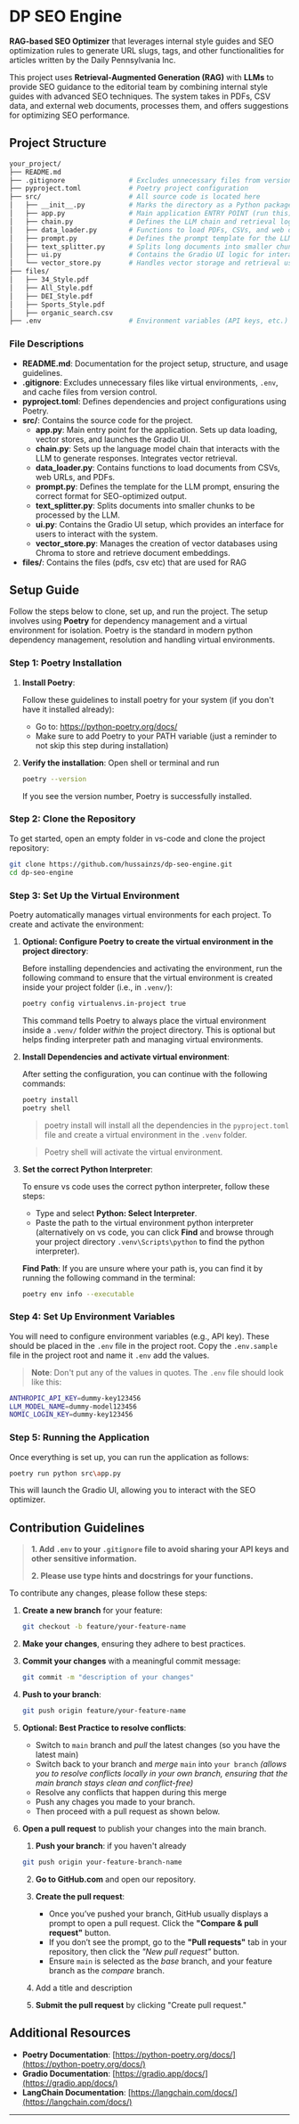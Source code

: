 # DP SEO Engine

**RAG-based SEO Optimizer** that leverages internal style guides and SEO optimization rules to generate URL slugs, tags, and other functionalities for articles written by the Daily Pennsylvania Inc.

This project uses **Retrieval-Augmented Generation (RAG)** with **LLMs** to provide SEO guidance to the editorial team by combining internal style guides with advanced SEO techniques. The system takes in PDFs, CSV data, and external web documents, processes them, and offers suggestions for optimizing SEO performance.

## Project Structure

```bash
your_project/
├── README.md
├── .gitignore                # Excludes unnecessary files from version control
├── pyproject.toml            # Poetry project configuration
├── src/                      # All source code is located here
│   ├── __init__.py           # Marks the directory as a Python package
│   ├── app.py                # Main application ENTRY POINT (run this)
│   ├── chain.py              # Defines the LLM chain and retrieval logic
│   ├── data_loader.py        # Functions to load PDFs, CSVs, and web data
│   ├── prompt.py             # Defines the prompt template for the LLM
│   ├── text_splitter.py      # Splits long documents into smaller chunks
│   ├── ui.py                 # Contains the Gradio UI logic for interaction
│   └── vector_store.py       # Handles vector storage and retrieval using Chroma
├── files/
│   ├── 34_Style.pdf
│   ├── All_Style.pdf
│   ├── DEI_Style.pdf
│   ├── Sports_Style.pdf
│   ├── organic_search.csv
├── .env                      # Environment variables (API keys, etc.)
```

### File Descriptions

- **README.md**: Documentation for the project setup, structure, and usage guidelines.
- **.gitignore**: Excludes unnecessary files like virtual environments, `.env`, and cache files from version control.
- **pyproject.toml**: Defines dependencies and project configurations using Poetry.
- **src/**: Contains the source code for the project.
  - **app.py**: Main entry point for the application. Sets up data loading, vector stores, and launches the Gradio UI.
  - **chain.py**: Sets up the language model chain that interacts with the LLM to generate responses. Integrates vector retrieval.
  - **data_loader.py**: Contains functions to load documents from CSVs, web URLs, and PDFs.
  - **prompt.py**: Defines the template for the LLM prompt, ensuring the correct format for SEO-optimized output.
  - **text_splitter.py**: Splits documents into smaller chunks to be processed by the LLM.
  - **ui.py**: Contains the Gradio UI setup, which provides an interface for users to interact with the system.
  - **vector_store.py**: Manages the creation of vector databases using Chroma to store and retrieve document embeddings.
- **files/**: Contains the files (pdfs, csv etc) that are used for RAG

## Setup Guide

Follow the steps below to clone, set up, and run the project. The setup involves using **Poetry** for dependency management and a virtual environment for isolation. Poetry is the standard in modern python dependency management, resolution and handling virtual environments.

### Step 1: Poetry Installation

1. **Install Poetry**:

   Follow these guidelines to install poetry for your system (if you don't have it installed already):
   - Go to: https://python-poetry.org/docs/
   - Make sure to add Poetry to your PATH variable (just a reminder to not skip this step during installation)

2. **Verify the installation**:
    Open shell or terminal and run
   ```bash
   poetry --version
   ```

   If you see the version number, Poetry is successfully installed.

### Step 2: Clone the Repository

To get started, open an empty folder in vs-code and clone the project repository:

```bash
git clone https://github.com/hussainzs/dp-seo-engine.git
cd dp-seo-engine
```

### Step 3: Set Up the Virtual Environment

Poetry automatically manages virtual environments for each project. To create and activate the environment:

1. **Optional: Configure Poetry to create the virtual environment in the project directory**:
   
   Before installing dependencies and activating the environment, run the following command to ensure that the virtual environment is created inside your project folder (i.e., in `.venv/`):

   ```bash
   poetry config virtualenvs.in-project true
   ```

   This command tells Poetry to always place the virtual environment inside a `.venv/` folder _within_ the project directory. This is optional but helps finding interpreter path and managing virtual environments.

2. **Install Dependencies and activate virtual environment**:

   After setting the configuration, you can continue with the following commands:
   
   ```bash
   poetry install
   poetry shell
   ```
   > poetry install will install all the dependencies in the `pyproject.toml` file and create a virtual environment in the `.venv` folder.

   > Poetry shell will activate the virtual environment.

3. **Set the correct Python Interpreter**:

    To ensure vs code uses the correct python interpreter, follow these steps:

    - Type and select **Python: Select Interpreter**.
    - Paste the path to the virtual environment python interpreter (alternatively on vs code, you can click **Find** and browse through your project directory `.venv\Scripts\python` to find the python interpreter).

    **Find Path**: If you are unsure where your path is, you can find it by running the following command in the terminal:

    ```bash
    poetry env info --executable
    ```


### Step 4: Set Up Environment Variables

You will need to configure environment variables (e.g., API key). These should be placed in the `.env` file in the project root. Copy the `.env.sample` file in the project root and name it `.env` add the values. 

> **Note**: Don't put any of the values in quotes. The `.env` file should look like this:

```bash
ANTHROPIC_API_KEY=dummy-key123456
LLM_MODEL_NAME=dummy-model123456
NOMIC_LOGIN_KEY=dummy-key123456
```   


### Step 5: Running the Application

Once everything is set up, you can run the application as follows:

```bash
poetry run python src\app.py
```

This will launch the Gradio UI, allowing you to interact with the SEO optimizer.

## Contribution Guidelines

> **1. Add `.env` to your `.gitignore` file to avoid sharing your API keys and other sensitive information.**
>
> **2. Please use type hints and docstrings for your functions.**

To contribute any changes, please follow these steps:

1. **Create a new branch** for your feature:
   ```bash
   git checkout -b feature/your-feature-name
   ```

2. **Make your changes**, ensuring they adhere to best practices.

3. **Commit your changes** with a meaningful commit message:
   ```bash
   git commit -m "description of your changes"
   ```

4. **Push to your branch**:
   ```bash
   git push origin feature/your-feature-name
   ```

5. **Optional: Best Practice to resolve conflicts**:
    - Switch to `main` branch and *pull* the latest changes (so you have the latest main)
    - Switch back to your branch and *merge* `main` into `your branch` _(allows you to resolve conflicts locally in your own branch, ensuring that the main branch stays clean and conflict-free)_
    - Resolve any conflicts that happen during this merge
    - Push any chages you made to your branch.
    - Then proceed with a pull request as shown below.

6. **Open a pull request** to publish your changes into the main branch.

    1. **Push your branch**: if you haven't already
    ```bash
    git push origin your-feature-branch-name
    ```

    2. **Go to GitHub.com** and open our repository.

    3. **Create the pull request**:
        - Once you’ve pushed your branch, GitHub usually displays a prompt to open a pull request. Click the **"Compare & pull request"** button.
        - If you don’t see the prompt, go to the **"Pull requests"** tab in your repository, then click the _"New pull request"_ button.
        - Ensure `main` is selected as the _base_ branch, and your feature branch as the _compare_ branch.

    4. Add a title and description

    5. **Submit the pull request** by clicking "Create pull request."

## Additional Resources

- **Poetry Documentation**: [https://python-poetry.org/docs/](https://python-poetry.org/docs/)
- **Gradio Documentation**: [https://gradio.app/docs/](https://gradio.app/docs/)
- **LangChain Documentation**: [https://langchain.com/docs/](https://langchain.com/docs/)

---
